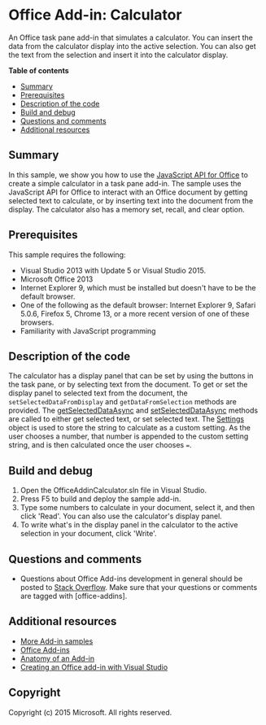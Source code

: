 # Office Add-in: Calculator

An Office task pane add-in that simulates a calculator. You can insert the data from the calculator display into the active selection. You can also get the text from the selection and insert it into the calculator display.

**Table of contents**

* [Summary](#summary)
* [Prerequisites](#prerequisites)
* [Description of the code](#codedescription)
* [Build and debug](#build)
* [Questions and comments](#questions)
* [Additional resources](#additional-resources)

<a name="summary"></a>
## Summary

In this sample, we show you how to use the [JavaScript API for Office](https://msdn.microsoft.com/en-us/library/office/fp142185.aspx) to create a simple calculator in a task pane add-in. 
The sample uses the JavaScript API for Office to interact with an Office document by getting selected text to calculate, or by inserting text into the document from the display. 
The calculator also has a memory set, recall, and clear option.

<a name="prerequisites"></a>
## Prerequisites

This sample requires the following:  

- Visual Studio 2013 with Update 5 or Visual Studio 2015.  
- Microsoft Office 2013
- Internet Explorer 9, which must be installed but doesn't have to be the default browser. 
- One of the following as the default browser: Internet Explorer 9, Safari 5.0.6, Firefox 5, Chrome 13, or a more recent version of one of these browsers.
- Familiarity with JavaScript programming

<a name="codedescription"></a>
## Description of the code

The calculator has a display panel that can be set by using the buttons in the task pane, or by selecting text from the document. 
To get or set the display panel to selected text from the document, the `setSelectedDataFromDisplay` and `getDataFromSelection` methods are provided. The [getSelectedDataAsync](https://msdn.microsoft.com/en-us/library/office/fp142294.aspx) and [setSelectedDataAsync](https://msdn.microsoft.com/EN-US/library/office/fp142145.aspx) methods are called to either get selected text, or set selected text. 
The [Settings](https://msdn.microsoft.com/EN-US/library/office/fp142179.aspx) object is used to store the string to calculate as a custom setting. As the user chooses a number, that number is appended to the custom setting string, and is then calculated once the user chooses `=`.

<a name="build"></a>
## Build and debug

1. Open the OfficeAddinCalculator.sln file in Visual Studio.
2. Press F5 to build and deploy the sample add-in.
3. Type some numbers to calculate in your document, select it, and then click 'Read'. You can also use the calculator's display panel.
4. To write what's in the display panel in the calculator to the active selection in your document, click 'Write'.

<a name="questions"></a>

## Questions and comments

- Questions about Office Add-ins development in general should be posted to [Stack Overflow](http://stackoverflow.com/questions/tagged/office-addins). Make sure that your questions or comments are tagged with [office-addins].

<a name="additional-resources"></a>
## Additional resources

- [More Add-in samples](https://github.com/OfficeDev?utf8=%E2%9C%93&query=-Add-in)
- [Office Add-ins](http://msdn.microsoft.com/library/office/jj220060.aspx)
- [Anatomy of an Add-in](https://msdn.microsoft.com/library/office/jj220082.aspx#StartBuildingApps_AnatomyofApp)
- [Creating an Office add-in with Visual Studio](https://msdn.microsoft.com/library/office/fp179827.aspx#Tools_CreatingWithVS)

## Copyright
Copyright (c) 2015 Microsoft. All rights reserved.
